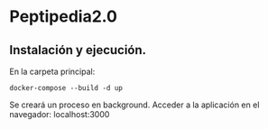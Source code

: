 # Peptipedia2.0

## Instalación y ejecución.
En la carpeta principal:

```
docker-compose --build -d up
```
Se creará un proceso en background. Acceder a la aplicación en el navegador: localhost:3000